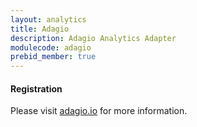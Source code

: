 ```yaml
---
layout: analytics
title: Adagio
description: Adagio Analytics Adapter
modulecode: adagio
prebid_member: true
---
```


#### Registration

Please visit [adagio.io](https://adagio.io/) for more information.
